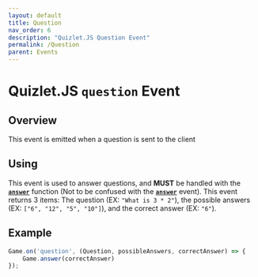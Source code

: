 ```yaml
---
layout: default
title: Question
nav_order: 6
description: "Quizlet.JS Question Event"
permalink: /Question
parent: Events
---
```


# Quizlet.JS `question` Event

## Overview
This event is emitted when a question is sent to the client

## Using
This event is used to answer questions, and **__MUST__** be handled with the [**`answer`**](AnswerFunction) function (Not to be confused with the [**`answer`**](AnswerEvent) event). This event returns 3 items: The question (EX: `"What is 3 * 2"`), the possible answers (EX: `["6", "12", "5", "10"]`), and the correct answer (EX: `"6"`).

## Example
```js
Game.on('question', (Question, possibleAnswers, correctAnswer) => {
    Game.answer(correctAnswer)
});
```